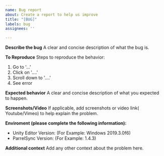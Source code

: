 ```yaml
---
name: Bug report
about: Create a report to help us improve
title: "[BUG]"
labels: bug
assignees: ''

---
```


**Describe the bug**
A clear and concise description of what the bug is.

**To Reproduce**
Steps to reproduce the behavior:
1. Go to '...'
2. Click on '....'
3. Scroll down to '....'
4. See error

**Expected behavior**
A clear and concise description of what you expected to happen.

**Screenshots/Video**
If applicable, add screenshots or video link( Youtube/Vimeo) to help explain the problem.

**Enviroment (please complete the following information):**
 - Unity Editor Version: (For Example: Windows 2019.3.0f6)
 - ParrelSync Version: (For Example: 1.4.3)

**Additional context**
Add any other context about the problem here.
